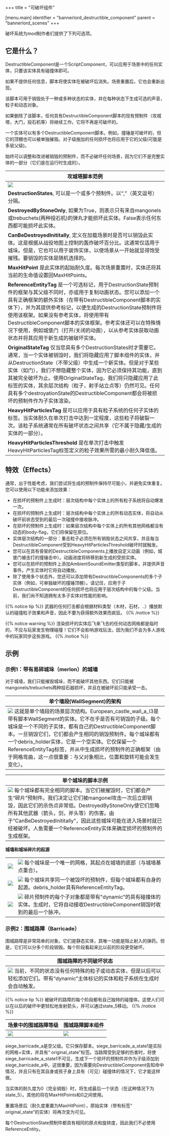 +++
title = "可破坏组件"

[menu.main]
identifier = "bannerlord_destructible_component"
parent = "bannerlord_scenes"
+++


破坏系统为mod制作者们提供了下列可选项。

## 它是什么？

DestructibleComponent是一个ScriptComponent，可以应用于场景中的任何实体，只要该实体具有碰撞体即可。

如果不提供任何信息，脚本将使实体在被破坏后消失。场景重置后，它也会重新出现。

该脚本可用于销毁处于一种或多种状态的实体，并在每种状态下生成可选的声音，粒子和动态对象。

如果删除了该脚本，任何具有DestructibleComponent脚本的现有预制件（攻城塔，大门，投石机等）将继续工作。它将不再是可破坏的。

一个实体可以有多个DestructibleComponent脚本。例如，撞锤是可破坏的，但它的顶棚也可以被单独摧毁。对子级施加的任何损坏也将应用于它的父级(可能是多层父级)。

始终可以调整和改进被销毁的预制件，而不必破坏任何场景，因为它们不是完整实体的一部分（它们是在运行时生成的）。

| 攻城塔脚本范例 |
| ------ |
| ![](/img/destructible_component/Script_Overview.png) |
| **DestructionStates**, 可以是一个或多个预制件。以“,”（英文逗号）分隔。
| **DestroyedByStoneOnly**, 如果为True，则表示只有来自mangonels或trebuchets(两种投石机)的弹丸才能损坏此实体。False表示任何东西都可能损坏此实体。
| **CanBeDestroyedInititally**, 定义在加载场景时是否可以销毁此实体。这是根据从战役地图上控制的轰炸破坏百分比。这通常仅适用于城垛。但是，它也可以用于装饰实体，以使场景从一开始就显得饱受摧残。要销毁的实体是随机选择的。
| **MaxHitPoint** 是此实体的起始耐久度。每次场景重置时，实体还将其当前的生命值设置回MaxHitPoints。
| **ReferenceEntityTag** 是一个可选标记，用于DestructionState预制件的框架与其父级不同时，亦或用于复制动画状态。您可以添加一个具有正确框架的额外实体（在带有DestructibleComponent脚本的实体下），并为其提供参考标记，以便生成的DestructionState预制件将使用该框架。如果没有参考实体，将使用带有DestructibleComponent脚本的实体框架。参考实体还可以在特殊情况下使用，例如城堡门（打开/关闭的动画），以从参考实体获取动画状态并将其应用于新生成的被破坏实体。
| **OriginalStateTag** 仅当您具有多个DestructionStates时才需要它。通常，当一个实体被销毁时，我们将隐藏应用了脚本组件的实体，并从DestructionState（不带父级）中生成一个新实体。但是对于某些实体（如门），我们不想隐藏整个实体，因为它必须保持其功能，直到其被完全破坏为止。使用OriginalStateTag，我们将只隐藏应用了此标签的实体，其余层次结构（粒子，射手站立点等）仍然可见。任何具有多个destroyationState的DestructibleComponent都会将被损坏的预制件作为子实体渲染。
| **HeavyHitParticlesTag** 是可以应用于具有粒子系统的任何子实体的标签。当实体耐久在单次打击中达到一定程度，这些粒子将破裂一次。该粒子系统通常在所有破坏状态之间共享（它不属于隐藏/生成的实体的一部分）。
| **HeavyHitParticlesThreshold** 是在单次打击中触发HeavyHitParticlesTag标签定义的粒子效果所需的最小耐久降低值。

## 特效（Effects）

通常，出于性能考虑，我们尝试将生成的预制件保持尽可能小，并避免实体重复。
您可以使用以下功能来添加效果：

- 在损坏的预制件上生成时：层次结构中每个实体上的所有粒子系统将自动爆发一次。
- 在损坏的预制件上生成时：层次结构中每个实体上的所有动态实体，将自动从破坏前状态受到的最后一次碰撞中接收脉冲。
- 在损坏的预制件上生成时：如果层次结构中每个实体上的所有其他网格都没有动态的body-flag，它们将保留在原位。
- 实体层次结构的一部分：重击粒子必须在所有销毁状态之间共享，并且每当DestructibleComponent受到HeavyHitParticlesThreshold破坏时就触发。
- 您可以在具有骨架的DestructibleComponents上播放自定义动画（例如，城堡门被击打的撞锤击中）。动画进度将转移到新生成的受损实体。
- 您可以在损坏的预制件上添加AmbientSoundEmitter类型的脚本，并提供声音事件。产生实体时它将自动播放。
- 除了使用多个状态外，您还可以添加带有DestructibleComponents的多个子实体（例如，可单独破坏的撞锤顶棚）。请记住，应用于子DestructibleComponent的任何损坏也将应用于层次结构中的每个父级。当前，我们尚不知道拥有太多子实体对性能的影响。

{{% notice tip %}}
武器的任何打击都会根据材料类型（木材，石材，..）播放默认的碰撞粒子效果和声音，因此不要为获得额外效果而疯狂。
{{% /notice %}}

{{% notice warning %}}
渲染损坏的实体后飞来飞去的任何动态网格都是临时的，不应与玩家发生物理碰撞！它们不会影响游戏玩法，因为我们不会为多人游戏中的玩家同步这些游戏。
{{% /notice %}}

## 示例

### 示例1：带有易碎城垛（merlon）的城墙

对于城墙，我们只能摧毁城垛，而不能破坏其他东西。它们只能被mangonels/trebuchets两种投石器损坏，并且在被破坏前只能承受一击。

| 单个墙段(WallSegment)的架构 |
| ------ |
| ![](/img/destructible_component/Wall_Hierarchy_Edited.png) 这就是单个墙段的场景层次结构。European_castle_wall_a_l3是带有脚本WallSegment的实体。它不在乎是否有可销毁的子级。每个城垛是一个不同的子实体，都有自己的DestructibleComponent脚本。一旦销毁它们，它们都会产生相同的销毁预制件。每个城垛都有一个debris_holder实体，它是一个空实体。它仅保留一个ReferenceEntityTag标签，并从中生成损坏的预制件的正确框架（由于网格弯曲，这一点很重要：与父对象相比，位置和旋转可能会发生变化）。 |

| 单个城垛的脚本示例 |
| ------ |
| ![](/img/destructible_component/Wall_Script.png) 每个城垛都有完全相同的脚本。当它们被摧毁时，它们都会产生“碎片”预制件。我们决定让它们被mangonel攻击一次后立即销毁，因此它们的杀伤点非常低。DestroyedByStoneOnly使它们忽略所有其他武器（箭头，剑，斧头等）的伤害。由于“CanBeDestroyedInititally”，因此这些城垛可能在进入场景时就已经被破坏。人鱼需要一个ReferenceEntity实体来确定损坏的预制件的生成框架。 |

**城墙和城垛碎片的起源**

|     |     |
|-----|-----|
![](/img/destructible_component/Wall_Origin_Merlon_Hierarchy.png) | ![](/img/destructible_component/Wall_Origin_Merlon.png) 每个城垛是一个唯一的网格，其起点在城墙的底部（与城墙基点重合）。
![](/img/destructible_component/Wall_Origin_Debris_Hierarchy.png) | ![](/img/destructible_component/Wall_Origin_Debris.png) 每个城垛共享同一个被毁坏的预制件，但每个城垛都有自身的起源。debris_holder具有ReferenceEntityTag。
| ![](/img/destructible_component/Debris_Hierarchy.png) | ![](/img/destructible_component/Debris.png) 碎片预制件的每个子对象都是带有"dynamic"的具有碰撞体的实体。生成时，它将自动接收DestructibleComponent销毁时收到的最后一个脉冲。

### 示例2：围城路障（Barricade）

围城路障是非常简单的对象。它们是静态实体，其唯一功能是阻止射入的弹药。但是，它们可以分多个阶段销毁。每个阶段看起来比以前的阶段更受破坏。

| 围城路障的不同破坏状态 |
| ------ |
| ![](/img/destructible_component/SiegeBarricade_States.png) 当前，不同的状态没有任何特殊的粒子或动态实体，但是以后可以轻松添加它们。带有“dynamic”主体标记的实体和粒子系统在生成时会自动触发。 |

{{% notice tip %}}
被破坏的路障的每个阶段都有自己独特的碰撞体。这使人们可以在以后的破坏中更轻松地发射箭头，并可以通过state_5移动。
{{% /notice %}}

| 场景中的围城路障等级 | 围城路障脚本组件 |
| -------- | ------- |
| ![](/img/destructible_component/SiegeBarricade_Hierarchy_Edited.png) | ![](/img/destructible_component/SiegeBarricade_Script.png) |

siege_barricade_a是空父级。它只保存脚本。siege_barricade_a_state1是实际的网格+实体，并具有“ original_state”标签。当路障受到足够的伤害时，将使siege_barricade_a_state1不可见，生成下一个损坏的预制件并作为子级添加到siege_barricade_a中。这很重要，因为需要向DestructibleComponent告知命中情况，并且只有在其自身或孩子身上具有（可见）碰撞体的情况下，它才能这样做。

当实体的耐久度为0（完全销毁）时，将生成最后一个状态（在这种情况下为state_5）。其他的将在MaxHitPoints和0之间使用。

重置场景后（耐久度重置为MaxHitPoint），原始实体（带有标签“ original_state”的实体）将再次变为可见。

每个DestructionState预制件都具有相同的原点和旋转度，因此我们不必使用ReferenceEntity。

